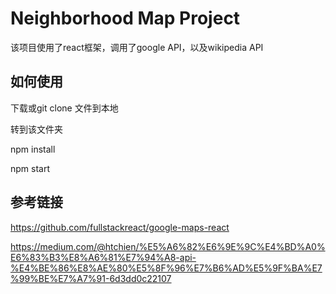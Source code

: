 # Neighborhood Map Project

该项目使用了react框架，调用了google API，以及wikipedia API


## 如何使用

下载或git clone 文件到本地

转到该文件夹

npm install

npm start

## 参考链接

https://github.com/fullstackreact/google-maps-react

https://medium.com/@htchien/%E5%A6%82%E6%9E%9C%E4%BD%A0%E6%83%B3%E8%A6%81%E7%94%A8-api-%E4%BE%86%E8%AE%80%E5%8F%96%E7%B6%AD%E5%9F%BA%E7%99%BE%E7%A7%91-6d3dd0c22107